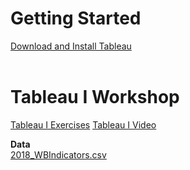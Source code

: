 # Getting Started
[Download and Install Tableau](download.md)  <br><br>


# Tableau I Workshop
[Tableau I Exercises](TableauI_Exercises.pdf)
[Tableau I Video]()

**Data**<br>
[2018_WBIndicators.csv](2018_WBIndicators.csv)  <br><br>


<!---# Tableau II Workshop</span>
[Tableau II Exercises](TableauII_Exercises.pdf)-->

<!---**Data**<br></span>
[IPEDS_data.csv](IPEDS_data.csv)<br>
[uni_websites.csv](uni_websites.csv)-->
